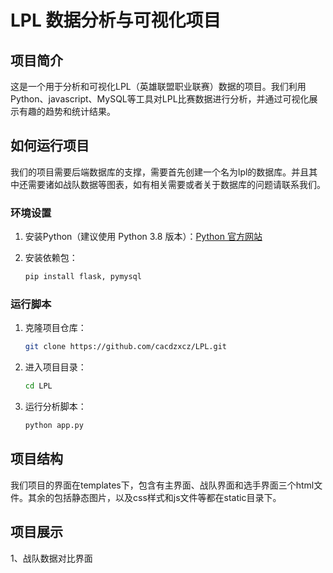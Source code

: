 # LPL 数据分析与可视化项目

## 项目简介

这是一个用于分析和可视化LPL（英雄联盟职业联赛）数据的项目。我们利用Python、javascript、MySQL等工具对LPL比赛数据进行分析，并通过可视化展示有趣的趋势和统计结果。

## 如何运行项目

我们的项目需要后端数据库的支撑，需要首先创建一个名为lpl的数据库。并且其中还需要诸如战队数据等图表，如有相关需要或者关于数据库的问题请联系我们。

### 环境设置

1. 安装Python（建议使用 Python 3.8 版本）：[Python 官方网站](https://www.python.org/)

2. 安装依赖包：

    ```bash
    pip install flask, pymysql
    ```

### 运行脚本

1. 克隆项目仓库：

    ```bash
    git clone https://github.com/cacdzxcz/LPL.git
    ```

2. 进入项目目录：

    ```bash
    cd LPL
    ```

3. 运行分析脚本：

    ```bash
    python app.py
    ```

## 项目结构

我们项目的界面在templates下，包含有主界面、战队界面和选手界面三个html文件。其余的包括静态图片，以及css样式和js文件等都在static目录下。

## 项目展示

1、战队数据对比界面



